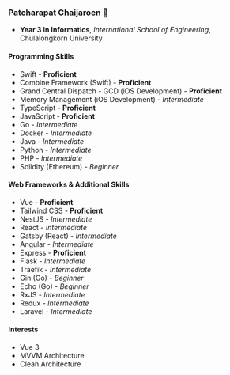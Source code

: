 ### Patcharapat Chaijaroen 👋
- **Year 3 in Informatics**, *International School of Engineering*, Chulalongkorn University

#### Programming Skills
- Swift - **Proficient**
- Combine Framework (Swift) - **Proficient**
- Grand Central Dispatch - GCD (iOS Development) - **Proficient**
- Memory Management (iOS Development) - *Intermediate*
- TypeScript - **Proficient**
- JavaScript - **Proficient**
- Go - *Intermediate*
- Docker - *Intermediate*
- Java - *Intermediate*
- Python - *Intermediate*
- PHP - *Intermediate*
- Solidity (Ethereum) - *Beginner*

#### Web Frameworks & Additional Skills
- Vue - **Proficient**
- Tailwind CSS - **Proficient**
- NestJS - *Intermediate*
- React - *Intermediate*
- Gatsby (React) - *Intermediate*
- Angular - *Intermediate*
- Express - **Proficient**
- Flask - *Intermediate*
- Traefik - *Intermediate*
- Gin (Go) - *Beginner*
- Echo (Go) - *Beginner*
- RxJS - *Intermediate*
- Redux - *Intermediate*
- Laravel - *Intermediate*

#### Interests
- Vue 3
- MVVM Architecture
- Clean Architecture
